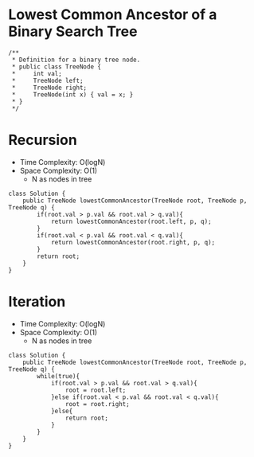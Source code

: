 # Lowest Common Ancestor of a Binary Search Tree

```
/**
 * Definition for a binary tree node.
 * public class TreeNode {
 *     int val;
 *     TreeNode left;
 *     TreeNode right;
 *     TreeNode(int x) { val = x; }
 * }
 */
```

# Recursion

- Time Complexity: O(logN)
- Space Complexity: O(1)
  - N as nodes in tree

```
class Solution {
    public TreeNode lowestCommonAncestor(TreeNode root, TreeNode p, TreeNode q) {
        if(root.val > p.val && root.val > q.val){
            return lowestCommonAncestor(root.left, p, q);
        }
        if(root.val < p.val && root.val < q.val){
            return lowestCommonAncestor(root.right, p, q);
        }
        return root;
    }
}
```

# Iteration

- Time Complexity: O(logN)
- Space Complexity: O(1)
  - N as nodes in tree

```
class Solution {
    public TreeNode lowestCommonAncestor(TreeNode root, TreeNode p, TreeNode q) {
        while(true){
            if(root.val > p.val && root.val > q.val){
                root = root.left;
            }else if(root.val < p.val && root.val < q.val){
                root = root.right;
            }else{
                return root;
            }
        }
    }
}
```
